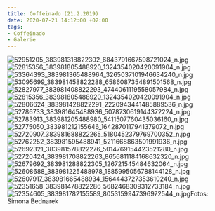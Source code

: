 ```yaml
---
title: Coffeinado (21.2.2019)
date: 2020-07-21 14:12:00 +02:00
tags:
- Coffeinado
- Galerie
---
```


![52951205_383981318822302_6843791667598721024_n.jpg](/uploads/52951205_383981318822302_6843791667598721024_n.jpg)![52815356_383981805488920_1324354020420091904_n.jpg](/uploads/52815356_383981805488920_1324354020420091904_n.jpg)![53364393_383981365488964_3265037101946634240_n.jpg](/uploads/53364393_383981365488964_3265037101946634240_n.jpg)![53095699_383981458822288_6586087354891501568_n.jpg](/uploads/53095699_383981458822288_6586087354891501568_n.jpg)![52827977_383981408822293_4744061119558057984_n.jpg](/uploads/52827977_383981408822293_4744061119558057984_n.jpg)![52815356_383981805488920_1324354020420091904_n.jpg](/uploads/52815356_383981805488920_1324354020420091904_n.jpg)![52806624_383981428822291_2220943441485889536_n.jpg](/uploads/52806624_383981428822291_2220943441485889536_n.jpg)![52786733_383981645488936_5078730619144372224_n.jpg](/uploads/52786733_383981645488936_5078730619144372224_n.jpg)![52783913_383981205488980_5411507760435036160_n.jpg](/uploads/52783913_383981205488980_5411507760435036160_n.jpg)![52775050_383981212155646_1642870117941379072_n.jpg](/uploads/52775050_383981212155646_1642870117941379072_n.jpg)![52720907_383981688822265_5180452379769700352_n.jpg](/uploads/52720907_383981688822265_5180452379769700352_n.jpg)![52762252_383981595488941_5211668863501991936_n.jpg](/uploads/52762252_383981595488941_5211668863501991936_n.jpg)![52692321_383981578822276_5014769154423521280_n.jpg](/uploads/52692321_383981578822276_5014769154423521280_n.jpg)![52720424_383981708822263_8656811184168632320_n.jpg](/uploads/52720424_383981708822263_8656811184168632320_n.jpg)![52679692_383981288822305_126721545484632064_n.jpg](/uploads/52679692_383981288822305_126721545484632064_n.jpg)![52608688_383981225488978_1885995056788144128_n.jpg](/uploads/52608688_383981225488978_1885995056788144128_n.jpg)![52607917_383981665488934_1564443727353610240_n.jpg](/uploads/52607917_383981665488934_1564443727353610240_n.jpg)![52351658_383981478822286_5682468309312733184_n.jpg](/uploads/52351658_383981478822286_5682468309312733184_n.jpg)![52354605_383981782155589_8053159947396972544_n.jpg](/uploads/52354605_383981782155589_8053159947396972544_n.jpg)Fotos: Simona Bednarek
